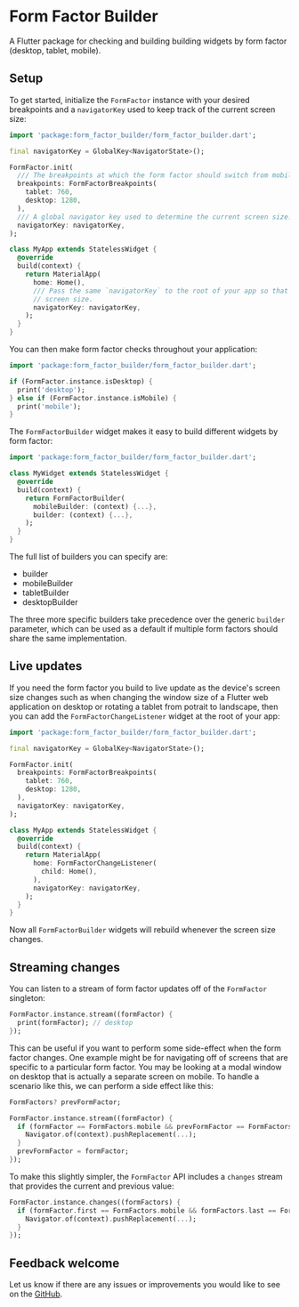# Form Factor Builder

A Flutter package for checking and building building widgets by form factor (desktop, tablet, mobile).

## Setup

To get started, initialize the `FormFactor` instance with your desired breakpoints and a `navigatorKey` used to keep track of the current screen size:

```dart
import 'package:form_factor_builder/form_factor_builder.dart';

final navigatorKey = GlobalKey<NavigatorState>();

FormFactor.init(
  /// The breakpoints at which the form factor should switch from mobile to tablet and desktop.
  breakpoints: FormFactorBreakpoints(
    tablet: 760,
    desktop: 1280,
  ),
  /// A global navigator key used to determine the current screen size.
  navigatorKey: navigatorKey,
);

class MyApp extends StatelessWidget {
  @override
  build(context) {
    return MaterialApp(
      home: Home(),
      /// Pass the same `navigatorKey` to the root of your app so that it maintains the current
      // screen size.
      navigatorKey: navigatorKey,
    );
  }
}
```

You can then make form factor checks throughout your application:

```dart
import 'package:form_factor_builder/form_factor_builder.dart';

if (FormFactor.instance.isDesktop) {
  print('desktop');
} else if (FormFactor.instance.isMobile) {
  print('mobile');
}
```

The `FormFactorBuilder` widget makes it easy to build different widgets by form factor:

```dart
import 'package:form_factor_builder/form_factor_builder.dart';

class MyWidget extends StatelessWidget {
  @override
  build(context) {
    return FormFactorBuilder(
      mobileBuilder: (context) {...},
      builder: (context) {...},
    );
  }
}
```

The full list of builders you can specify are:

* builder
* mobileBuilder
* tabletBuilder
* desktopBuilder

The three more specific builders take precedence over the generic `builder` parameter, which can be used as a default if multiple form factors should share the same implementation.

## Live updates

If you need the form factor you build to live update as the device's screen size changes such as when changing the window size of a Flutter web application on desktop or rotating a tablet from potrait to landscape, then you can add the `FormFactorChangeListener` widget at the root of your app:

```dart
import 'package:form_factor_builder/form_factor_builder.dart';

final navigatorKey = GlobalKey<NavigatorState>();

FormFactor.init(
  breakpoints: FormFactorBreakpoints(
    tablet: 760,
    desktop: 1280,
  ),
  navigatorKey: navigatorKey,
);

class MyApp extends StatelessWidget {
  @override
  build(context) {
    return MaterialApp(
      home: FormFactorChangeListener(
        child: Home(),
      ),
      navigatorKey: navigatorKey,
    );
  }
}
```

Now all `FormFactorBuilder` widgets will rebuild whenever the screen size changes.

## Streaming changes

You can listen to a stream of form factor updates off of the `FormFactor` singleton:

```dart
FormFactor.instance.stream((formFactor) {
  print(formFactor); // desktop
});
```

This can be useful if you want to perform some side-effect when the form factor changes. One example might be for navigating off of screens that are specific to a particular form factor. You may be looking at a modal window on desktop that is actually a separate screen on mobile. To handle a scenario like this, we can perform a side effect like this:

```dart
FormFactors? prevFormFactor;

FormFactor.instance.stream((formFactor) {
  if (formFactor == FormFactors.mobile && prevFormFactor == FormFactors.desktop) {
    Navigator.of(context).pushReplacement(...);
  }
  prevFormFactor = formFactor;
});
```

To make this slightly simpler, the `FormFactor` API includes a `changes` stream that provides the current and previous value:

```dart
FormFactor.instance.changes((formFactors) {
  if (formFactor.first == FormFactors.mobile && formFactors.last == FormFactors.desktop) {
    Navigator.of(context).pushReplacement(...);
  }
});
```

## Feedback welcome

Let us know if there are any issues or improvements you would like to see on the [GitHub](https://github.com/danReynolds/form_factor_builder).